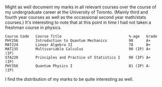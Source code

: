 Might as well document my marks in all relevant courses over the course of my undergraduate career at the University of Toronto. (Mainly third and fourth year courses as well as the occassional second year math/stats courses.) It's interesting to note that at this point in time I had not taken a freshman course in physics. 

```
Course Code   Course Title                               %-age   Grade
PHY256        Introduction to Quantum Mechanics          90      A+ 
MAT224        Linear Algebra II                          78      B+
MAT235        Multivariable Calculus                     90 (IP) A+ (IP)
STA220        Principles and Practice of Statistics I    90 (IP) A+ (IP)
PHY356        Quantum Physics I                          81 (IP) A- (IP)
```

I find the distribution of my marks to be quite interesting as well.
